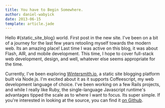 ```yaml
---
title: You have to Begin Somewhere.
author: daniel-wabyick
date: 2013-06-15
template: article.jade
---
```


Hello #{static_site_blog} world. First post in the new site. I've been on a bit of a journey for the last few years retooling myself towards the modern web. Its an amazing place! Last time I was active on this blog, it was about Flash, AIR, and mobile development. This time, I hope to cover full-stack web development, design, and well, whatever else seems appropriate for the time.

<span class="more"></span>

Currently, I've been exploring [Wintersmith.io][0], a static site blogging platform built via Node.js. I'm excited about it as it supports Coffeescript, my web development language of choice. I've been working on a few Rails projects, and while I really like Ruby, the single-language Javascript runtime's advantages tipped the scale as to where I want to focus. Its super simple. If you're interested in looking at the source, you can find it [on Github][1].

[0]: http://wintersmith.io
[1]: http://www.github.com/dwabyick/wabysabi.io